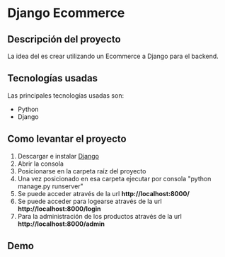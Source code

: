 # Django Ecommerce

## Descripción del proyecto

La idea del es crear utilizando un Ecommerce a Django para el backend.

## Tecnologías usadas

Las principales tecnologías usadas son:

  - Python
  - Django


## Como levantar el proyecto

1. Descargar e instalar [Django](https://www.djangoproject.com/) 
2. Abrir la consola
3. Posicionarse en la carpeta raíz del proyecto
4. Una vez posicionado en esa carpeta ejecutar por consola "python manage.py runserver"
5. Se puede acceder através de la url **http://localhost:8000/**
6. Se puede acceder para logearse através de la url **http://localhost:8000/login**
7. Para la administración de los productos através de la url  **http://localhost:8000/admin**

## Demo





